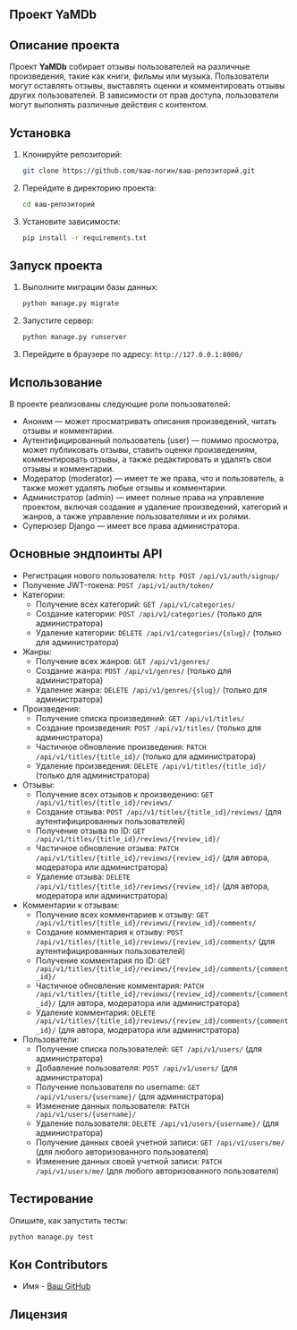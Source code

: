 ## Проект YaMDb

## Описание проекта
Проект **YaMDb** собирает отзывы пользователей на различные произведения, такие как книги, фильмы или музыка. Пользователи могут оставлять отзывы, выставлять оценки и комментировать отзывы других пользователей. В зависимости от прав доступа, пользователи могут выполнять различные действия с контентом.


## Установка

1. Клонируйте репозиторий:
   ```bash
   git clone https://github.com/ваш-логин/ваш-репозиторий.git
   ```
   
2. Перейдите в директорию проекта:
   ```bash
   cd ваш-репозиторий
   ```

3. Установите зависимости:
   ```bash
   pip install -r requirements.txt
   ```

## Запуск проекта

1. Выполните миграции базы данных:
   ```bash
   python manage.py migrate
   ```

2. Запустите сервер:
   ```bash
   python manage.py runserver
   ```

3. Перейдите в браузере по адресу: `http://127.0.0.1:8000/`

## Использование

В проекте реализованы следующие роли пользователей:

- Аноним — может просматривать описания произведений, читать отзывы и комментарии.
- Аутентифицированный пользователь (user) — помимо просмотра, может публиковать отзывы, ставить оценки произведениям, комментировать отзывы, а также редактировать и удалять свои отзывы и комментарии.
- Модератор (moderator) — имеет те же права, что и пользователь, а также может удалять любые отзывы и комментарии.
- Администратор (admin) — имеет полные права на управление проектом, включая создание и удаление произведений, категорий и жанров, а также управление пользователями и их ролями.
- Суперюзер Django — имеет все права администратора.

## Основные эндпоинты API

* Регистрация нового пользователя: ```http
   POST /api/v1/auth/signup/```
* Получение JWT-токена: ```POST /api/v1/auth/token/```
* Категории:
  * Получение всех категорий: ```GET /api/v1/categories/```
  * Создание категории: ```POST /api/v1/categories/``` (только для администратора)
  * Удаление категории: ```DELETE /api/v1/categories/{slug}/``` (только для администратора)
* Жанры:
  * Получение всех жанров: ```GET /api/v1/genres/```
  * Создание жанра: ```POST /api/v1/genres/``` (только для администратора)
  * Удаление жанра: ```DELETE /api/v1/genres/{slug}/``` (только для администратора)
* Произведения:
  * Получение списка произведений: ```GET /api/v1/titles/```
  * Создание произведения: ```POST /api/v1/titles/``` (только для администратора)
  * Частичное обновление произведения: ```PATCH /api/v1/titles/{title_id}/``` (только для администратора)
  * Удаление произведения: ```DELETE /api/v1/titles/{title_id}/``` (только для администратора)
* Отзывы:
  * Получение всех отзывов к произведению: ```GET /api/v1/titles/{title_id}/reviews/```
  * Создание отзыва: ```POST /api/v1/titles/{title_id}/reviews/``` (для аутентифицированных пользователей)
  * Получение отзыва по ID: ```GET /api/v1/titles/{title_id}/reviews/{review_id}/```
  * Частичное обновление отзыва: ```PATCH /api/v1/titles/{title_id}/reviews/{review_id}/``` (для автора, модератора или администратора)
  * Удаление отзыва: ```DELETE /api/v1/titles/{title_id}/reviews/{review_id}/``` (для автора, модератора или администратора)
* Комментарии к отзывам:
  * Получение всех комментариев к отзыву: ```GET /api/v1/titles/{title_id}/reviews/{review_id}/comments/```
  * Создание комментария к отзыву: ```POST /api/v1/titles/{title_id}/reviews/{review_id}/comments/``` (для аутентифицированных пользователей)
  * Получение комментария по ID: ```GET /api/v1/titles/{title_id}/reviews/{review_id}/comments/{comment_id}/```
  * Частичное обновление комментария: ```PATCH /api/v1/titles/{title_id}/reviews/{review_id}/comments/{comment_id}/``` (для автора, модератора или администратора)
  * Удаление комментария: ```DELETE /api/v1/titles/{title_id}/reviews/{review_id}/comments/{comment_id}/```  (для автора, модератора или администратора)
* Пользователи:
  * Получение списка пользователей: ```GET /api/v1/users/``` (для администратора)
  * Добавление пользователя: ```POST /api/v1/users/``` (для администратора)
  * Получение пользователя по username: ```GET /api/v1/users/{username}/``` (для администратора)
  * Изменение данных пользователя: ```PATCH /api/v1/users/{username}/```
  * Удаление пользователя: ```DELETE /api/v1/users/{username}/``` (для администратора)
  * Получение данных своей учетной записи: ```GET /api/v1/users/me/``` (для любого авторизованного пользователя)
  * Изменение данных своей учетной записи: ```PATCH /api/v1/users/me/``` (для любого авторизованного пользователя)
 
## Тестирование

Опишите, как запустить тесты:
```bash
python manage.py test
```

## Кон Contributors

- Имя - [Ваш GitHub](https://github.com/ваш-логин)

## Лицензия
